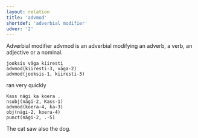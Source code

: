 ```yaml
---
layout: relation
title: 'advmod'
shortdef: 'adverbial modifier'
udver: '2'
---
```

Adverbial modifier advmod is an adverbial modifying an adverb, a verb, an adjective or a nominal.

~~~ sdparse
jooksis väga kiiresti
advmod(kiiresti-3, väga-2)
advmod(jooksis-1, kiiresti-3)
~~~

ran very quickly

~~~ sdparse
Kass nägi ka koera .
nsubj(nägi-2, Kass-1)
advmod(koera-4, ka-3)
obj(nägi-2, koera-4)
punct(nägi-2, .-5)
~~~

The cat saw also the dog.

<!-- Interlanguage links updated So kvě 14 19:02:53 CEST 2022 -->
